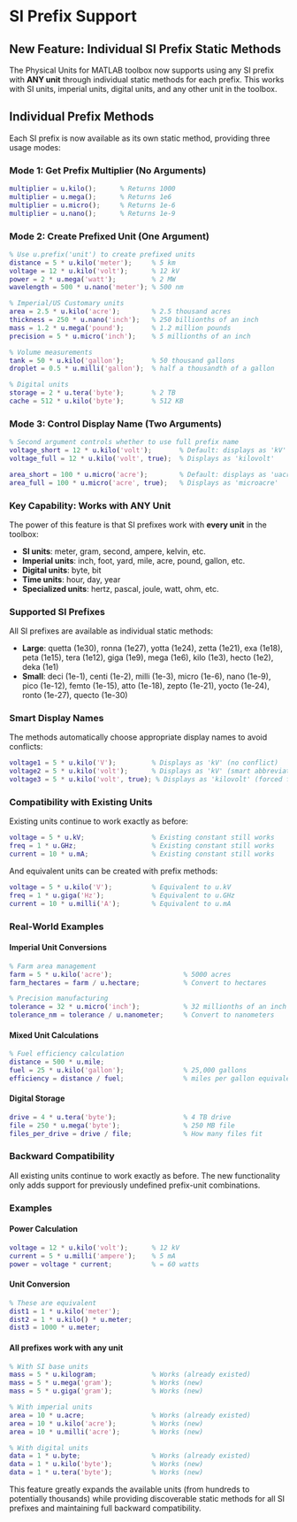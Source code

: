 # SI Prefix Support

## New Feature: Individual SI Prefix Static Methods

The Physical Units for MATLAB toolbox now supports using any SI prefix with **ANY unit** through individual static methods for each prefix. This works with SI units, imperial units, digital units, and any other unit in the toolbox.

## Individual Prefix Methods

Each SI prefix is now available as its own static method, providing three usage modes:

### Mode 1: Get Prefix Multiplier (No Arguments)
```matlab
multiplier = u.kilo();      % Returns 1000
multiplier = u.mega();      % Returns 1e6  
multiplier = u.micro();     % Returns 1e-6
multiplier = u.nano();      % Returns 1e-9
```

### Mode 2: Create Prefixed Unit (One Argument)
```matlab
% Use u.prefix('unit') to create prefixed units
distance = 5 * u.kilo('meter');     % 5 km
voltage = 12 * u.kilo('volt');      % 12 kV  
power = 2 * u.mega('watt');         % 2 MW
wavelength = 500 * u.nano('meter'); % 500 nm

% Imperial/US Customary units
area = 2.5 * u.kilo('acre');        % 2.5 thousand acres
thickness = 250 * u.nano('inch');   % 250 billionths of an inch
mass = 1.2 * u.mega('pound');       % 1.2 million pounds
precision = 5 * u.micro('inch');    % 5 millionths of an inch

% Volume measurements
tank = 50 * u.kilo('gallon');       % 50 thousand gallons
droplet = 0.5 * u.milli('gallon');  % half a thousandth of a gallon

% Digital units
storage = 2 * u.tera('byte');       % 2 TB
cache = 512 * u.kilo('byte');       % 512 KB
```

### Mode 3: Control Display Name (Two Arguments)
```matlab
% Second argument controls whether to use full prefix name
voltage_short = 12 * u.kilo('volt');       % Default: displays as 'kV'
voltage_full = 12 * u.kilo('volt', true);  % Displays as 'kilovolt'

area_short = 100 * u.micro('acre');        % Default: displays as 'uacre'
area_full = 100 * u.micro('acre', true);   % Displays as 'microacre'
```

### Key Capability: Works with ANY Unit

The power of this feature is that SI prefixes work with **every unit** in the toolbox:

- **SI units**: meter, gram, second, ampere, kelvin, etc.
- **Imperial units**: inch, foot, yard, mile, acre, pound, gallon, etc.
- **Digital units**: byte, bit
- **Time units**: hour, day, year
- **Specialized units**: hertz, pascal, joule, watt, ohm, etc.

### Supported SI Prefixes

All SI prefixes are available as individual static methods:

- **Large**: quetta (1e30), ronna (1e27), yotta (1e24), zetta (1e21), exa (1e18), peta (1e15), tera (1e12), giga (1e9), mega (1e6), kilo (1e3), hecto (1e2), deka (1e1)
- **Small**: deci (1e-1), centi (1e-2), milli (1e-3), micro (1e-6), nano (1e-9), pico (1e-12), femto (1e-15), atto (1e-18), zepto (1e-21), yocto (1e-24), ronto (1e-27), quecto (1e-30)

### Smart Display Names

The methods automatically choose appropriate display names to avoid conflicts:

```matlab
voltage1 = 5 * u.kilo('V');         % Displays as 'kV' (no conflict)
voltage2 = 5 * u.kilo('volt');      % Displays as 'kV' (smart abbreviation)
voltage3 = 5 * u.kilo('volt', true); % Displays as 'kilovolt' (forced full name)
```

### Compatibility with Existing Units

Existing units continue to work exactly as before:
```matlab
voltage = 5 * u.kV;                 % Existing constant still works
freq = 1 * u.GHz;                   % Existing constant still works
current = 10 * u.mA;                % Existing constant still works
```

And equivalent units can be created with prefix methods:
```matlab
voltage = 5 * u.kilo('V');          % Equivalent to u.kV
freq = 1 * u.giga('Hz');            % Equivalent to u.GHz  
current = 10 * u.milli('A');        % Equivalent to u.mA
```

### Real-World Examples

#### Imperial Unit Conversions
```matlab
% Farm area management
farm = 5 * u.kilo('acre');                  % 5000 acres
farm_hectares = farm / u.hectare;           % Convert to hectares

% Precision manufacturing  
tolerance = 32 * u.micro('inch');           % 32 millionths of an inch
tolerance_nm = tolerance / u.nanometer;     % Convert to nanometers
```

#### Mixed Unit Calculations
```matlab
% Fuel efficiency calculation
distance = 500 * u.mile;
fuel = 25 * u.kilo('gallon');               % 25,000 gallons
efficiency = distance / fuel;               % miles per gallon equivalent
```

#### Digital Storage
```matlab
drive = 4 * u.tera('byte');                 % 4 TB drive
file = 250 * u.mega('byte');                % 250 MB file
files_per_drive = drive / file;             % How many files fit
```

### Backward Compatibility

All existing units continue to work exactly as before. The new functionality only adds support for previously undefined prefix-unit combinations.

### Examples

#### Power Calculation
```matlab
voltage = 12 * u.kilo('volt');      % 12 kV
current = 5 * u.milli('ampere');    % 5 mA
power = voltage * current;          % = 60 watts
```

#### Unit Conversion
```matlab
% These are equivalent
dist1 = 1 * u.kilo('meter');
dist2 = 1 * u.kilo() * u.meter;
dist3 = 1000 * u.meter;
```

#### All prefixes work with any unit
```matlab
% With SI base units
mass = 5 * u.kilogram;              % Works (already existed)
mass = 5 * u.mega('gram');          % Works (new)
mass = 5 * u.giga('gram');          % Works (new)

% With imperial units  
area = 10 * u.acre;                 % Works (already existed)
area = 10 * u.kilo('acre');         % Works (new)
area = 10 * u.milli('acre');        % Works (new)

% With digital units
data = 1 * u.byte;                  % Works (already existed)
data = 1 * u.kilo('byte');          % Works (new)
data = 1 * u.tera('byte');          % Works (new)
```

This feature greatly expands the available units (from hundreds to potentially thousands) while providing discoverable static methods for all SI prefixes and maintaining full backward compatibility.